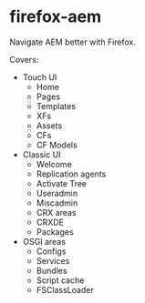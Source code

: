 # firefox-aem

Navigate AEM better with Firefox.

Covers:

* Touch UI
  *   Home
  *   Pages
  *   Templates
  *   XFs
  *   Assets
  *   CFs
  *   CF Models
* Classic UI
  *   Welcome
  *   Replication agents
  *   Activate Tree
  *   Useradmin
  *   Miscadmin
  * CRX areas
  *   CRXDE
  *   Packages
* OSGI areas
  *   Configs
  *   Services
  *   Bundles
  *   Script cache
  *   FSClassLoader